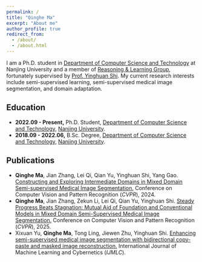 ```yaml
---
permalink: /
title: "Qinghe Ma"
excerpt: "About me"
author_profile: true
redirect_from: 
  - /about/
  - /about.html
---
```

I am a Ph.D. student in [Department of Computer Science and Technology](https://cs.nju.edu.cn/main.htm) at Nanjing University and a member of [Reasoning & Learning Group](https://cs.nju.edu.cn/rl/index.htm), fortunately supervised by [Prof. Yinghuan Shi](https://cs.nju.edu.cn/shiyh/index.htm). My current research interests include semi-supervised learning, semi-supervised medical image segmentation, and domain adaptation.


## Education

+ **2022.09 - Present,** Ph.D. Student, [Department of Computer Science and Technology](https://cs.nju.edu.cn/main.htm), [Nanjing University](https://www.nju.edu.cn/).
+ **2018.09 - 2022.06,** B.Sc. Degree, [Department of Computer Science and Technology](https://cs.nju.edu.cn/main.htm), [Nanjing University](https://www.nju.edu.cn/).

## Publications

+ **Qinghe Ma**, Jian Zhang, Lei Qi, Qian Yu, Yinghuan Shi, Yang Gao. [Constructing and Exploring Intermediate Domains in Mixed Domain Semi-supervised Medical Image Segmentation.](https://openaccess.thecvf.com/content/CVPR2024/html/Ma_Constructing_and_Exploring_Intermediate_Domains_in_Mixed_Domain_Semi-supervised_Medical_CVPR_2024_paper.html) Conference on Computer Vision and Pattern Recognition (*CVPR*), 2024.
+ **Qinghe Ma**, Jian Zhang, Zekun Li, Lei Qi, Qian Yu, Yinghuan Shi. [Steady Progress Beats Stagnation: Mutual Aid of Foundation and Conventional Models in Mixed Domain Semi-Supervised Medical Image Segmentation.](https://mqinghe.github.io/) Conference on Computer Vision and Pattern Recognition (*CVPR*), 2025.
+ Xixuan Yu, **Qinghe Ma**, Tong Ling, Jiewen Zhu, Yinghuan Shi. [Enhancing semi-supervised medical image segmentation with bidirectional copy-paste and masked image reconstruction.](https://link.springer.com/article/10.1007/s13042-024-02410-1) International Journal of Machine Learning and Cybernetics (*IJMLC*).

